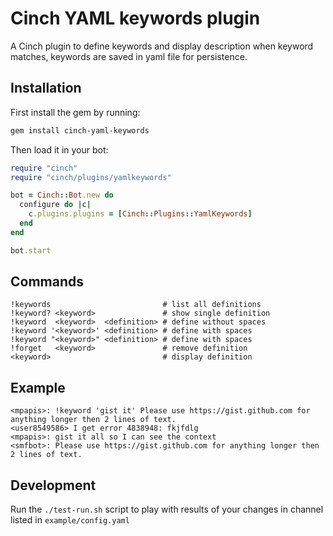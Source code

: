 # Cinch YAML keywords plugin

A Cinch plugin to define keywords and display description when keyword matches, keywords are saved in yaml file for persistence.

## Installation

First install the gem by running:

```bash
gem install cinch-yaml-keywords
```

Then load it in your bot:

```ruby
require "cinch"
require "cinch/plugins/yamlkeywords"

bot = Cinch::Bot.new do
  configure do |c|
    c.plugins.plugins = [Cinch::Plugins::YamlKeywords]
  end
end

bot.start
```

## Commands

```irc
!keywords                         # list all definitions
!keyword? <keyword>               # show single definition
!keyword  <keyword>  <definition> # define without spaces
!keyword '<keyword>' <definition> # define with spaces
!keyword "<keyword>" <definition> # define with spaces
!forget   <keyword>               # remove definition
<keyword>                         # display definition
```

## Example

    <mpapis>: !keyword 'gist it' Please use https://gist.github.com for anything longer then 2 lines of text.
    <user8549586> I get error 4838948: fkjfdlg
    <mpapis>: gist it all so I can see the context
    <smfbot>: Please use https://gist.github.com for anything longer then 2 lines of text.

## Development

Run the `./test-run.sh` script to play with results of your changes in channel listed in `example/config.yaml`
